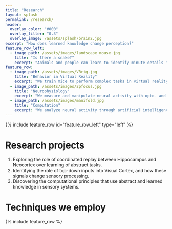 ```yaml
---
title: "Research"
layout: splash
permalink: /research/
header:
  overlay_color: "#000"
  overlay_filter: "0.3"
  overlay_image: /assets/splash/brain2.jpg
excerpt: "How does learned knowledge change perception?"
feature_row_left:
  - image_path: /assets/images/landscape_mouse.jpg
    title: "Is there a snake?"
    excerpt: "Animals and people can learn to identify minute details from visual scenes. In humans, this is called perceptual learning. How does learned knowledge change visual processing in the brain? <br/><br/> To address this question, we persue three complimentary projects."
feature_row:
  - image_path: /assets/images/VRrig.jpg
    title: "Behavior in Virtual Reality"
    excerpt: "We train mice to perform complex tasks in virtual reality."
  - image_path: /assets/images/2pfocus.jpg
    title: "Neurophysiology"
    excerpt: "We measure and manipulate neural activity with opto- and electrophysiological techniques."
  - image_path: /assets/images/manifold.jpg
    title: "Computation"
    excerpt: "We analyze neural activity through artificial intelligence and machine learning."
---
```


{% include feature_row id="feature_row_left" type="left" %}

# Research projects
1. Exploring the role of coordinated replay between Hippocampus and Neocortex over learning of abstract tasks.
1. Identifying the role of top-down inputs into Visual Cortex, and how these signals change sensory processing.
1. Discovering the computational principles that use abstract and learned knowledge in sensory systems.

# Techniques we employ
{% include feature_row %}

